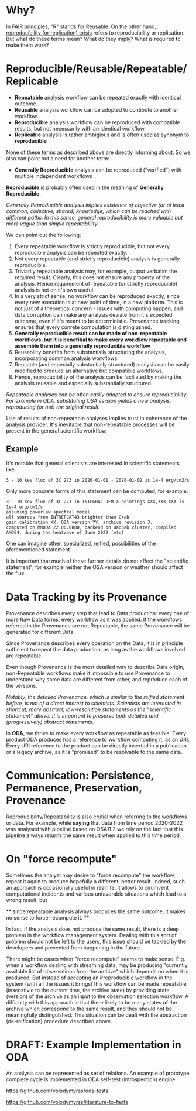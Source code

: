# Why?

In [FAIR principles](https://www.go-fair.org/fair-principles/), "R" stands for Reusable. On the other hand, [reproducibility (or replication) crisis](https://en.wikipedia.org/wiki/Replication_crisis) refers to reproducibility or replication. But what do these terms mean? What do they imply? What is required to make them work?

# Reproducible/Reusable/Repeatable/Replicable

* __Repeatable__ analysis workflow can be repeated exactly with identical outcome.
* __Reusable__ analysis workflow can be adopted to contibute to another workflow.
* __Reproducible__ analysis workflow can be reproduced with compatible results, but not necessarily with an identical workflow.
* __Replicable__ analysis is rather ambigious and is often used as synonym to **reproducible**

None of these terms as described above are directly informing about. So we also can point out a need for another term:

* __Generally Reproducible__ analysis can be reproduced ("verified") with multiple independent workflows

**Reproducible** is probably often used in the meaning of **Generally Reproducible**.


*Generally Reproducible analysis implies existence of objective (or at least common, collective, shared) knowledge, which can be reached with different paths. In this sense, general reproducibility is more valuable but more vague than simple repeatablility.*

We can point out the following:

1. Every repeatable workflow is strictly reproducible, but not every reproducible analysis can be repeated exactly.
1. Not every repeatable (and strictly reproducible) analysis is generally reproducible.
1. Triviarily repeatable analysis may, for example, output verbatim the required result. Clearly, this does not ensure any property of the analysis. Hence requirement of repeatable (or strictly reproducible) analysis is not on it's own useful.
1. In a very strict sense, no workflow can be reproduced exactly, since every new execution is at new point of time, in a new platform. This is not just of a theoretical concern - issues with computing happen, and data corruption can make any analysis deviate from it's expected outcome, even if it's meant to be deterministic. Provenance tracking ensures that every conrete computation is distingiushed.
1. **Generally reproducible result can be made of non-repeatable workflows, but it is benefitial to make every workflow repeatable and assemble them into a generally reproducible workflow**
1. Reusability benefits from substantially structuring the analysis, incorporating common analysis workflows.
1. Reusable (and especially substantially structured) analysis can be easily modified to produce an alternative but compatible workflows.
1. Hence, reproducibility of the analysis can be faciliated by making the analysis reusable and especially substantially structured.

*Repeatable analyses can be often easily adopted to ensure reproducibility. For example in ODA, substituting OSA version yields a new analysis, reproducing (or not) the original result.*

Use of results of non-repeatable analyses implies trust in coherence of the analysis provider. It's inevitable that non-repeatable processes will be present in the general scientific workflow. 

## Example

It's notable that general scientists are interested in scientific statements, like:

```
3 - 10 keV flux of 3C 273 in 2020-01-01 - 2020-01-02 is 1e-4 erg/cm2/s
```

Only more concrete forms of this statement can be computed, for example: 

```
3 - 10 keV flux of 3C 273 in INTEGRAL JEM-X pointings XXX,XXX,XXX is 1e-4 erg/cm2/s 
assuming powerlaw spectral model
all sources from INTREFCAT43 brighter than Crab
gain calibration XX, OSA version YY, archive revision 3, 
computed on MMODA 22.06.0000, backend on Baobab cluster, compiled AMD64, during the heatwave of June 2022 (etc)
```

One can imagine other, specialized, reified, possibilities of the aforementioned statement.

It is important that much of these further details do not affect the "scientific statement", for example neither the OSA version or weather should affect the flux.

# Data Tracking by its Provenance

Provenance describes every step that lead to Data production: every one of more Raw Data forms, every workflow as it was applied.
If the workflows referred in the Provenance are not Repeatable, the same Provenance will be generated for different Data.

Since Provenance describes every operation on the Data, it is in principle sufficient to repeat the data production, as long as the workflows involved are repeatable.

Even though Provenance is the most detailed way to describe Data origin, non-Repeatable workflows make it impossible to use Provenance to understand why some data are different from other, and reproduce each of the versions.



*Notably, the detailed Provenance, which is similar to the reified statement before, is not of a direct interest to scientists. Scientists are interested in shortcut, more abstract, low-resolution statements as the "scientific statement" above. It is important to preserve both detailed and (progressively) abstract statements.*

In **ODA**,  we thrive to make every workflow as repeatable as feasible. Every product ODA produces has a reference to workflow computing it, as an URI. Every URI reference to the product can be directly inserted in a publication or a legacy archive, as it is "promised" to be resolvable to the same data.

# Communication: Persistence, Permanence, Preservation, Provenance

Reproducibility/Repeatability is also crutial when referring to the workflows or data. For example, while **saying** that data from time period 2020-2022 was analysed with pipeline based on OSA11.2 we rely on the fact that this pipeline always returns the same result when applied to this time period.

# On "force recompute"

Sometimes the analyst may desire to "force recompute" the workflow, repeat it again to produce hopefully a different, better result. Indeed, such an approach is occasionally useful in real life, it allows to cirumvent computational incidents and various unfavorable situations which lead to a wrong result, but

** since repeatable analysis always produces the same outcome, it makes no sense to force-recompute it. **

In fact, if the analysis does not produce the same result, there is a deep problem in the workflow management system. Dealing with this sort of problem should not be left to the users, this issue should be tackled by the developers and prevented from happening in the future.

There might be cases when "force recompute" seems to make sense. E.g. when a workflow dealing with streaming data, may be producing "currently available list of observations from the archive" which depends on when it is produced. But instead of accepting an irreproducible workflow in the system (with all the issues it brings) this workflow can be made repeatable (insenstivie to the current time, the archive state) by providing state (version) of the archive as an input to the observation selection workflow.
A difficulty with this approach is that there likely to be many states of the archive which correspond to the same result, and they should not be meaningfully distinguished. This situation can be dealt with the abstraction (de-reification) procedure described above.


# DRAFT: Example Implementation in ODA

An analysis can be represented as set of relations. An example of prototype complete cycle is implemented in ODA self-test (introspection) engine.

https://github.com/volodymyrss/oda-tests

https://github.com/volodymyrss/literature-to-facts

